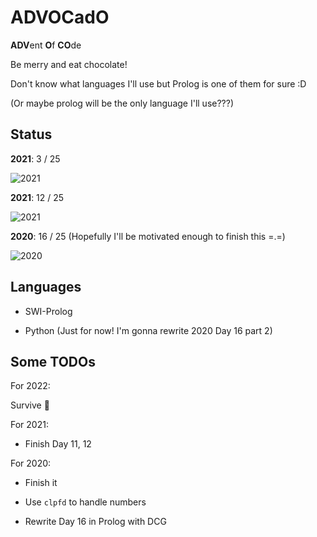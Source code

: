 # ADVOCadO

**ADV**ent **O**f **CO**de

Be merry and eat chocolate!

Don't know what languages I'll use but Prolog is one of them for sure :D

(Or maybe prolog will be the only language I'll use???)

## Status

**2021**: 3 / 25

![2021](https://progress-bar.dev/12/)

**2021**: 12 / 25

![2021](https://progress-bar.dev/48/)

**2020**: 16 / 25 (Hopefully I'll be motivated enough to finish this =.=)

![2020](https://progress-bar.dev/64/)

## Languages

- SWI-Prolog

- Python (Just for now! I'm gonna rewrite 2020 Day 16 part 2)

## Some TODOs

For 2022:

Survive 🥲

For 2021:

- Finish Day 11, 12

For 2020:

- Finish it

- Use `clpfd` to handle numbers

- Rewrite Day 16 in Prolog with DCG
